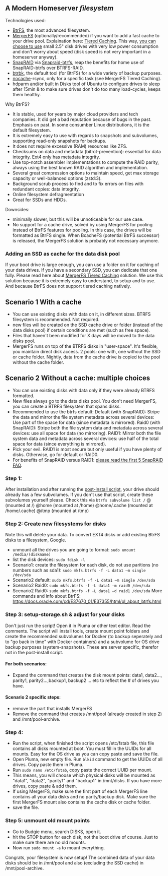 ## A Modern Homeserver _filesystem_

Technologies used: 
- [BtrFS](https://linuxhint.com/btrfs-filesystem-beginner-guide/), the most advanced filesystem. 
- [MergerFS](https://github.com/trapexit/mergerfs#description) (optionally/recommended) if you want to add a fast cache to your drive pool. Explaination here: [Tiered Caching](https://github.com/trapexit/mergerfs#tiered-caching). This way, [you can choose to use](https://github.com/zilexa/Homeserver/blob/master/Hardware%20recommendations.md) small 2.5" disk drives with very low power consumption and don't worry about speed (disk speed is not very important in a homeserver anyway).  
- [SnapRAID](http://www.snapraid.it/faq#whatisit) via [Snapraid-btrfs](https://github.com/automorphism88/snapraid-btrfs#faq), reap the benefits for home use of SnapRAID-btrfs over BTRFS-RAID.
- [btrbk](https://github.com/digint/btrbk), the default tool (for BtrFS) for a wide variety of backup purposes.
- [nocache](https://github.com/Feh/nocache#nocache---minimize-filesystem-caching-effects)-rsync, only for a specific task (see MergerFS Tiered Caching).  
- hdparm and/or built in Disks tool of Ubuntu to configure drives to sleep after 15min & to make sure drives don't do too many load-cycles, keeps them healthy. 

Why BtrFS? 
- It is stable, used for years by major cloud providers and tech companies. It did get a bad reputation because of bugs in the past. Emphasis on past. In some consumber Linux distributions, it is the default filesystem. 
- It is extremely easy to use with regards to snapshots and subvolumes, supporting read-only snapshots for backups. 
- It does not require excessive (RAM) resources like ZFS. 
- Checksums on data and metadata (bitrot-prevention): essential for data integrity. Ext4 only has metadata integrity.
- Use top-notch assembler implementations to compute the RAID parity, always using the best known RAID algorithm and implementation.
- Several great compression options to maintain speed, get max storage capacity or well-balanced options (zstd:3). 
- Background scrub process to find and to fix errors on files with redundant copies: data integrity.
- Online filesystem defragmentation
- Great for SSDs and HDDs.

Downsides: 
- minimally slower, but this will be unnoticeable for our use case. 
- No support for a cache drive, solved by using MergerFS for pooling instead of BtrFS features for pooling. In this case, the drives will be formatted as BtrFS single. When BcacheFS (potential BtrFS successor) is released, the MergerFS solution is probably not necessary anymore. 
 

### Adding an SSD as cache for the data disk pool
If your boot drive is large enough, you can use a folder on it for caching of your data drives. If you have a secondary SSD, you can dedicate that one fully.
Please read here about [MergerFS Tiered Caching](https://github.com/trapexit/mergerfs#tiered-caching) solution. We use this solution because it is extremely easy to understand, to setup and to use. And because BtrFS does not support tiered caching natively. 
 
## Scenario 1 With a cache
- You can use existing disks with data on it, in different sizes. BTRFS filesystem is recommended. Not required.
- new files will be created on the SSD cache drive or folder (instead of the data disks pool) if certain conditions are met (such as free space). 
- Files that haven't been modified for X days will be moved to the data disks pool. 
- MergerFS runs on top of the BTRFS disks in "user-space". It's flexible, you maintain direct disk access. 2 pools: one with, one without the SSD or cache folder. Nightly, data from the cache drive is copied to the pool without the cache folder. 

## Scenario 2 Without a cache: multiple choices
- You can use existing disks with data only if they were already BTRFS formatted.
- New files always go to the data disks pool. You don't need MergerFS, you can create a BTRFS filesystem that spans disks. 
- Recommended to use the btrfs default:
Default (with SnapRAID): Stripe the data and mirror the file system metadata across several devices: Use part of the space for data (since metadata is mirrored). 
Raid0 (with SnapRAID): Stripe both the file system data and metadata across several devices: use all space for data (no mirroring). 
RAID1: Mirror both the file system data and metadata across several devices: use half of the total space for data (since everything is mirrored). 
- Pick your evil. RAID1 is most secure but only useful if you have plenty of disks. Otherwise, go for default or RAID0.
- For benefits of SnapRAID versus RAID1: [please read the first 5 SnapRAID FAQ](https://www.snapraid.it/faq#whatisit). 

### Step 1: 
After installation and after running the [post-install script](https://github.com/zilexa/Ubuntu-Budgie-Post-Install-Script), your drive should already has a few subvolumes. If you don't use that script, create these subvolumes yourself please. 
Check this via `btrfs subvolume list /`
@ (mounted at /)
@home (mounted at /home)
@home/.cache (mounted at /home/.cache)
@/tmp (mounted at /tmp)

### Step 2: Create new filesystems for disks
Note this will delete your data. To convert EXT4 disks or add existing BtrFS disks to a filesystem, Google. 
- unmount all the drives you are going to format: `sudo umount /media/(diskname)`
- list the disk devices: `sudo fdisk -l`
- Scenario1: create the filesystem for each disk, do not use paritions (no numbers such as sda1): `sudo mkfs.btrfs -f -L data1 –m single /dev/sda`
- Scenario2 default: `sudo mkfs.btrfs -f -L data1 –m single /dev/sda`
- Scenario2 Raid0: `sudo mkfs.btrfs -f -L data1 –m raid0 /dev/sda`
- Scenario2 Raid0: `sudo mkfs.btrfs -f -L data1 –d raid1 /dev/sda`
More commands and info about BtrFS: https://docs.oracle.com/cd/E37670_01/E37355/html/ol_about_btrfs.html


### Step 3: setup-storage.sh & adjust for your disks
Don't just run the script! Open it in Pluma or other text editor. Read the comments. 
The script will install tools, create mount point folders and create the recommended subvolumes for Docker (to backup seperately and to "go back in time" with Docker containers) and a subvolume for OS drive backup purposes (system-snapshots). These are server specific, therefor not in the post-install script.

#### For both scenarios: 
- Expand the command that creates the disk mount points: data1, data2..., parity1, parity2...,backup1, backup2 ... etc to reflect the # of drives you have. 

#### Scenario 2 specific steps: 
- remove the part that installs MergerFS
- Remove the command that creates /mnt/pool (already created in step 2) and /mnt/pool-archive. 

### Step 4: 
- Run the script, when finished the script opens /etc/fstab file, this file contains all disks mounted at boot. You must fill in the UUIDs for all mounts. Easy for the OS drive as you can copy paste and save the file. 
- Open Pluma, new empty file. Run `blkid` command to get the UUIDs of all drives. Copy paste them in Pluma. 
- Run `sudo nano /etc/fstab`, copy paste the correct UUID per mount. 
- This means, you will choose which physical disks will be mounted as "data1", "data2", "parity1" and "backup1" in /mnt/disks. If you have more drives, copy paste & add them. 
- If using MergerFS, make sure the first part of each MergerFS line contains all your data disks and no parity/backup disk. Make sure the first MergerFS mount also contains the cache disk or cache folder. 
- save the file. 

### Step 5: unmount old mount points
- Go to Budgie menu, search DISKS, open it. 
- hit the STOP button for each disk, not the boot drive of course. Just to make sure there are no old mounts.
- Now run `sudo mount -a` to mount everything.

Congrats, your filesystem is now setup!
The combined data of your data disks should be in /mnt/pool and also (excluding the SSD cache) in /mnt/pool-archive. 
